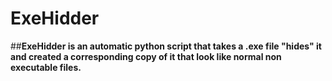 # ExeHidder
##**ExeHidder is an automatic python script that takes a .exe file "hides" it and created a corresponding copy of it that look like normal non executable files.**
